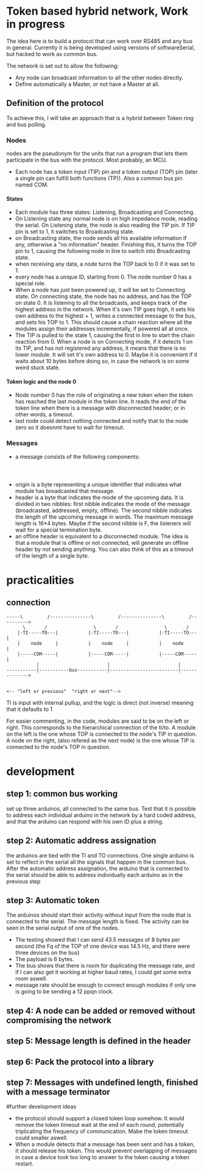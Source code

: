 # Token based hybrid network, Work in progress

The idea here is to build a protocol that can work over RS485 and any bus in general. Currently it is being developed using versions of softwareSerial, but hacked to work as common bus.

The network is set out to allow the following:
* Any node can broadcast information to all the other nodes directly.
* Define automatically a Master, or not have a Master at all.

## Definition of the protocol

To achieve this, I will take an approach that is a hybrid between Token ring and bus polling.

### Nodes

nodes are the pseudonym for the units that run a program that lets them participate in the bus with the protocol. Most probably, an MCU.

* Each node has a token input (TIP) pin and a token output (TOP) pin (later a single pin can fulfill both functions (TP)). Also a common bus pin named COM.

#### States

* Each module has three states: Listening, Broadcasting and Connecting.
* On Listening state any normal node is on high impedance mode, reading the serial. On Listening state, the node is also reading the TIP pin. If TIP pin is set to 1, it switches to Broadcasting state.
* on Broadcasting state, the node sends all his available information if any, otherwise a "no information" header. Finishing this, it turns the TOP pin to 1, causing the following node in line to switch into Broadcasting state.
* when receiving any data, a node turns the TOP back to 0 if it was set to 1.
* every node has a unique ID, starting from 0. The node number 0 has a special role.
* When a node has just been powered up, it will be set to Connecting state. On connecting state, the node has no address, and has the TOP on state 0. It is listening to all the broadcasts, and keeps track of the highest address in the network. When it's own TIP goes high, it sets his own address to the highest + 1, writes a connected message to the bus, and sets his TOP to 1. This should cause a chain reaction where all the modules assign their addresses incrementally, if powered all at once.
* The TIP is pulled to the state 1, causing the first in line to start the chain reaction from 0. When a node is on Connecting mode, if it detects 1 on its TIP, and has not registered any address, it means that there is no lower module. It will set it's own address to 0. Maybe it is convenient if it waits about 10 bytes before doing so, in case the network is on some weird stuck state.

#### Token logic and the node 0

* Node number 0 has the role of originating a new token when the token has reached the last module in the token line. It reads the end of the token line when there is a message with disconnected header; or in other words, a timeout.
* last node could detect nothing connected and notify that to the node zero so it doesnmt have to wait for timeout.

### Messages

* a message consists of the following components: <origin><header><payload>
* origin is a byte representing a unique identifier that indicates what module has broadcasted that message.
* header is a byte that indicates the mode of the upcoming data. It is divided in two nibbles: first nibble indicates the mode of the message (broadcasted, addressed, empty, offline). The second nibble indicates the length of the upcoming message in words. The maximum message length is 16*4 bytes. Maybe if the second nibble is F, the listeners will wait for a special termination byte.
* an offline header is equivalent to a disconnected module. The idea is that a module that is offline or not connected, will generate an offline header by not sending anything. You can also think of this as a timeout of the length of a single byte.

# practicalities

## connection


```
-----\         /---------------\         /---------------\         /---------->
      \       /                 \       /                 \       /           
    |-TI-----TO---|           |-TI-----TO---|           |-TI-----TO---|       
    |    node     |           |    node     |           |    node     |       
    |-----COM-----|           |-----COM-----|           |-----COM-----|       
           |                         |                         |              
-----------|-----------bus-----------|-------------------------|-------------->


<-- "left or previous"  "right or next"-->
```

TI is input with internal pullup, and the logic is direct (not inverse) meaning that it defaults to 1

For easier commenting, in the code, modules are said to be on the left or right. This corresponds to the hierarchical connection of the ti/to. A module on the left is the one whose TOP is connected to the node's TIP in question. A node on the right, (also refered as the next node) is the one whose TIP is connected to the node's TOP in question.

# development

## step 1: common bus working

set up three arduinos, all connected to the same bus. Test that it is possible to address each individual arduino in the network by a hard coded address, and that the arduino can respond with his own ID plus a string.

## step 2: Automatic address assignation

the arduinos are tied with the TI and TO connections. One single arduino is set to reflect in the serial all the signals that happen in the common bus. After the automatic address assignation, the arduino that is connected to the serial should be able to address individually each arduino as in the previous step

## step 3: Automatic token

The arduinos should start their activity without input from the node that is connected to the serial. The message length is fixed. The activity can be seen in the serial output of one of the nodes.

* The testing showed that I can send 43.5 messages of 8 bytes per second (the Fq of the TOP of one device was 14.5 Hz, and there were three devices on the bus)
* The payload is 6 bytes.
* The bus shows that there is room for duplicating the message rate, and if I can also get it working at higher baud rates, I could get some extra room aswell.
* message rate should be enough to connect enough modules if only one is going to be sending a 12 ppqn clock.

## step 4: A node can be added or removed without compromising the network

## step 5: Message length is defined in the header

## step 6: Pack the protocol into a library

## step 7: Messages with undefined length, finished with a message terminator



#further development ideas
* the protocol should support a closed token loop somehow. It would remove the token timeout wait at the end of each round, potentially triplicating the frequency of communication. Mabe the token timeout could smaller aswell.
* When a module detects that a message has been sent and has a token, it should release his token. This would prevent overlapping of messages in case a device took too long to answer to the token causing a token restart.




